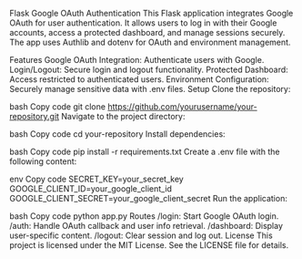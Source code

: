Flask Google OAuth Authentication
This Flask application integrates Google OAuth for user authentication. It allows users to log in with their Google accounts, access a protected dashboard, and manage sessions securely. The app uses Authlib and dotenv for OAuth and environment management.

Features
Google OAuth Integration: Authenticate users with Google.
Login/Logout: Secure login and logout functionality.
Protected Dashboard: Access restricted to authenticated users.
Environment Configuration: Securely manage sensitive data with .env files.
Setup
Clone the repository:

bash
Copy code
git clone https://github.com/yourusername/your-repository.git
Navigate to the project directory:

bash
Copy code
cd your-repository
Install dependencies:

bash
Copy code
pip install -r requirements.txt
Create a .env file with the following content:

env
Copy code
SECRET_KEY=your_secret_key
GOOGLE_CLIENT_ID=your_google_client_id
GOOGLE_CLIENT_SECRET=your_google_client_secret
Run the application:

bash
Copy code
python app.py
Routes
/login: Start Google OAuth login.
/auth: Handle OAuth callback and user info retrieval.
/dashboard: Display user-specific content.
/logout: Clear session and log out.
License
This project is licensed under the MIT License. See the LICENSE file for details.
